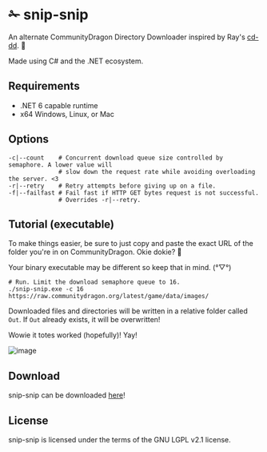 # ✁ snip-snip

An alternate CommunityDragon Directory Downloader inspired by Ray's [cd-dd](https://github.com/Hi-Ray/cd-dd/). 💜

Made using C# and the .NET ecosystem.

## Requirements
- .NET 6 capable runtime
- x64 Windows, Linux, or Mac
## Options
```shell
-c|--count    # Concurrent download queue size controlled by semaphore. A lower value will 
              # slow down the request rate while avoiding overloading the server. <3
-r|--retry    # Retry attempts before giving up on a file.
-f|--failfast # Fail fast if HTTP GET bytes request is not successful. 
              # Overrides -r|--retry.
```

## Tutorial (executable)
To make things easier, be sure to just copy and paste the exact URL of the folder you're in on CommunityDragon. Okie dokie?  :green_heart:

Your binary executable may be different so keep that in mind. (°▽°)
```shell
# Run. Limit the download semaphore queue to 16.
./snip-snip.exe -c 16 https://raw.communitydragon.org/latest/game/data/images/
```
Downloaded files and directories will be written in a relative folder called `Out`. If `Out` already exists, it will be overwritten!

Wowie it totes worked (hopefully)! Yay!

![image](https://user-images.githubusercontent.com/87099578/227379900-eefcc844-553b-4f66-8f46-889935270e5a.png)

## Download
snip-snip can be downloaded [here](https://github.com/BlossomiShymae/snip-snip/releases)!

## License
snip-snip is licensed under the terms of the GNU LGPL v2.1 license.

